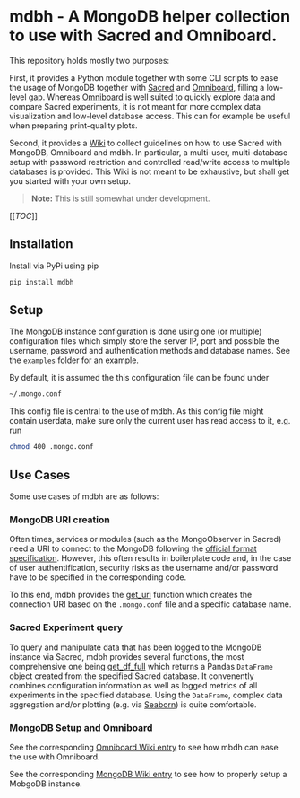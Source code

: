 # mdbh - A MongoDB helper collection to use with Sacred and Omniboard.

This repository holds mostly two purposes: 

First, it provides a Python module together with some CLI scripts to ease the 
usage of MongoDB together with [Sacred](https://github.com/IDSIA/sacred)
and [Omniboard](https://github.com/vivekratnavel/omniboard), 
filling a low-level gap. 
Whereas [Omniboard](https://github.com/vivekratnavel/omniboard) is well suited 
to  quickly explore data and compare Sacred experiments, it is not meant for
more complex data visualization and low-level database access.
This can for example be useful when preparing print-quality plots.

Second, it provides a [Wiki](https://gitlab.com/MaxSchambach/mdbh/-/wikis/home)
to collect guidelines on how to use Sacred with MongoDB, Omniboard and mdbh.
In particular, a multi-user, multi-database setup with password restriction and controlled
read/write access to multiple databases is provided. This Wiki is not meant
to be exhaustive, but shall get you started with your own setup.

>**Note:** This is still somewhat under development.


[[_TOC_]]


## Installation

Install via PyPi using pip 
```bash
pip install mdbh
```

## Setup
The MongoDB instance configuration is done using one (or multiple) configuration
files which simply store the server IP, port and possible the username, password
and authentication methods and database names. 
See the `examples` folder for an example.

By default, it is assumed the this configuration
file can be found under
```bash 
~/.mongo.conf
```

This config file is central to the use of mdbh. As this config file might
contain userdata, make sure only the current user has read access to it,
e.g. run
```bash 
chmod 400 .mongo.conf
```

## Use Cases
Some use cases of mdbh are as follows:


### MongoDB URI creation
Often times, services or modules (such as the MongoObserver in Sacred)
need a URI to connect to the MongoDB following the 
[official format specification](https://docs.mongodb.com/manual/reference/connection-string/).
However, this often results in boilerplate code and, in the case of
user authentification, security risks as the username and/or password have
to be specified in the corresponding code.

To this end, mdbh provides the [get_uri](https://gitlab.com/MaxSchambach/mdbh/-/blob/master/mdbh/core.py#L27) 
function which creates the connection URI based on the `.mongo.conf` file
and a specific database name.

### Sacred Experiment query
To query and manipulate data that has been logged to the MongoDB instance
via Sacred, mdbh provides several functions, the most comprehensive one being
[get_df_full](https://gitlab.com/MaxSchambach/mdbh/-/blob/master/mdbh/core.py#L190)
which returns a Pandas `DataFrame` object created from the specified 
Sacred database. It convenently combines configuration information
as well as logged metrics of all experiments in the specified database.
Using the `DataFrame`, complex data aggregation and/or plotting
(e.g. via [Seaborn](https://seaborn.pydata.org/)) is quite comfortable.

### MongoDB Setup and Omniboard
See the corresponding 
[Omniboard Wiki entry](https://gitlab.com/MaxSchambach/mdbh/-/wikis/omniboard-setup) 
to see how mbdh can ease the use with Omniboard.

See the corresponding 
[MongoDB Wiki entry](https://gitlab.com/MaxSchambach/mdbh/-/wikis/mongodb-setup) 
to see how to properly setup a MobgoDB instance.